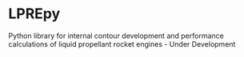 # LPREpy
Python library for internal contour development and performance calculations of liquid propellant rocket engines - Under Development
